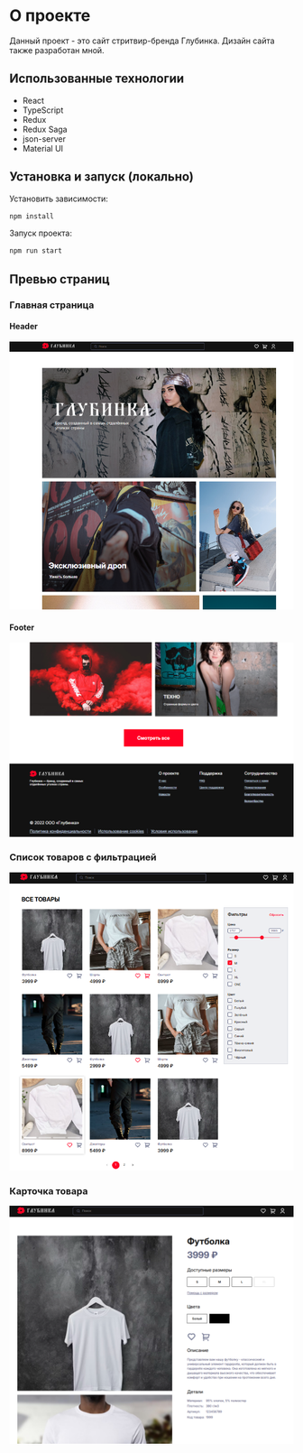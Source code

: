 # О проекте

Данный проект - это сайт стритвир-бренда Глубинка. Дизайн сайта также разработан мной.

## Использованные технологии

- React
- TypeScript
- Redux
- Redux Saga
- json-server
- Material UI

## Установка и запуск (локально)

Установить зависимости:

```bash
npm install
```

Запуск проекта:

```bash
npm run start
```

## Превью страниц

### Главная страница

#### Header

![Header](public/preview/main-page.png)

#### Footer

![Footer](public/preview/footer.png)

### Список товаров с фильтрацией

![Список товаров с фильтрацией](public/preview/filters.png)

### Карточка товара

![Карточка товара](public/preview/card.png)
